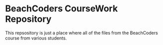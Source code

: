 # BeachCoders CourseWork Repository

This repsository is just a place where all of the files from the BeachCoders course from various students. 
